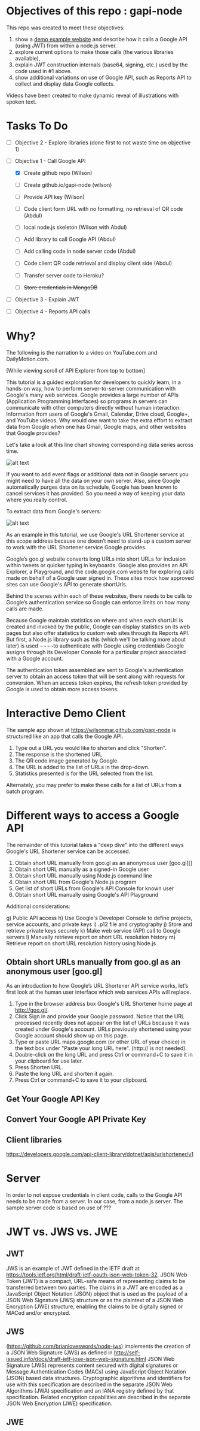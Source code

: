 # Objectives of this repo : gapi-node
This repo was created to meet these objectives: 

1. show a [demo example website](https://wilsonmar.github.com/gapi-node) 
and describe how it calls a Google API (using JWT) from within a node.js server.
2. explore current options to make those calls (the various libraries available), 
3. explain JWT construction internals (base64, signing, etc.) used by the code used in #1 above.
4. show additional variations on use of Google API, such as Reports API to collect and display data Google collects.

Videos have been created to make dynamic reveal of illustrations with spoken text.

# Tasks To Do
- [ ] Objective 2 - Explore libraries (done first to not waste time on objective 1)

- [ ] Objective 1 - Call Google API
  - [x] Create github repo (Wilson)
  - [ ] Create github.io/gapi-node (wilson)
  - [ ] Provide API key (Wilson)
  - [ ] Code client form URL with no formatting, no retrieval of QR code (Abdul)
  - [ ] local node.js skeleton (Wilson with Abdul)
  - [ ] Add library to call Google API (Abdul)
  - [ ] Add calling code in node server code (Abdul)
  - [ ] Code client QR code retrieval and display client side (Abdul)

  - [ ] Transfer server code to Heroku?
  - [ ] ~~Store credentials in MongoDB~~

- [ ] Objective 3 - Explain JWT
- [ ] Objective 4 - Reports API calls

# Why?
The following is the narration to a video on YouTube.com and DailyMotion.com.

[While viewing scroll of API Explorer from top to bottom]

This tutorial is a guided exploration for developers to quickly learn, in a hands-on way, how to perform server-to-server communication with Google's many web services.
Google provides a large number of APIs (Application Programming Interfaces) so programs in servers can communicate with other computers directly without human interaction: Information from users of Google's Gmail, Calendar, Drive cloud, Google+, and YouTube videos.
Why would one want to take the extra effort to extract data from Google when one has Gmail, Google maps, and other websites that Google provides? 

Let's take a look at this line chart showing corresponding data series across time.

![alt text](https://github.com/adam-p/markdown-here/raw/master/src/common/images/icon48.png "Logo Title Text 1")

If you want to add event flags or additional data not in Google servers you might need to have all the data on your own server. Also, since Google automatically purges data on its schedule, Google has been known to cancel services it has provided. So you need a way of keeping your data where you really control.

To extract data from Google's servers:

![alt text](https://github.com/adam-p/markdown-here/raw/master/src/common/images/icon48.png "Logo Title Text 1")

As an example in this tutorial, we use Google's URL Shortener service at this scope address because one doesn’t need to stand-up a custom server to work with the URL Shortener service Google provides.

Google’s goo.gl website converts long URLs into short URLs for inclusion within tweets or quicker typing in keyboards.
Google also provides an API Explorer, a Playground, and the code.google.com website for exploring calls made on behalf of a 
Google user signed in. These sites mock how approved sites can use Google's API to generate shortUrls.

Behind the scenes within each of these websites, there needs to be calls to Google’s authentication service so Google can enforce limits on how many calls are made.

Because Google maintain statistics on where and when each shortUrl is created and invoked by the public, Google can display statistics on its web pages but also offer statistics to custom web sites through its Reports API.
But first, a Node.js library such as this (which we'll be talking more about later) is used ¬¬¬¬to authenticate with Google using credentials Google assigns through its Developer Console for a particular project associated with a Google account. 

The authentication token assembled are sent to Google's authentication server to obtain an access token that will be sent along with requests for conversion. When an access token expires, the refresh token provided by Google is used to obtain more access tokens.

# Interactive Demo Client
The sample app shown at https://wilsonmar.github.com/gapi-node 
is structured like an app that calls the Google API.

1. Type out a URL you would like to shorten and click "Shorten".
2. The response is the shortened URL 
3. The QR code image generated by Google.
4. The URL is added to the list of URLs in the drop-down.
5. Statistics presented is for the URL selected from the list.

Alternately, you may prefer to make these calls for a list of URLs from a batch program.

# Different ways to access a Google API

The remainder of this tutorial takes a "deep dive" into the different ways Google's URL Shortener service can be accessed.

1.	Obtain short URL manually from goo.gl as an anonymous user [goo.gl][]
2.	Obtain short URL manually as a signed-in Google user
3.	Obtain short URL manually using Node.js command line
4.	Obtain short URL from Google's Node.js program 
5.	Get list of short URLs from Google's API Console for known user
6.	Obtain short URL manually using Google's API Playground

Additional considerations:

g)	Public API access
h)	Use Google's Developer Console to define projects, service accounts, and private keys
i)	.p12 file and cryptography
j)	Store and retrieve private keys securely
k)	Make web service (API) call to Google servers
l)	Manually retrieve report on short URL resolution history 
m)	Retrieve report on short URL resolution history using Node.js

## Obtain short URLs manually from goo.gl as an anonymous user [goo.gl] ##
As an introduction to how Google’s URL Shortener API service works, let’s first look at the human user interface which web services APIs will replace.

1.	Type in the browser address box Google's URL Shortener home page at http://goo.gl/.
2.	Click Sign in and provide your Google password.
Notice that the URL processed recently does not appear on the list of URLs because it was created under Google's account. URLs previously shortened using your Google account should show up on this page. 
3.	Type or paste URL maps.google.com (or other URL of your choice) in the text box under "Paste your long URL here".  (http:// is not needed). 
4.	Double-click on the long URL and press Ctrl or command+C to save it in your clipboard for use later.
5.	Press Shorten URL. 
6.	Paste the long URL and shorten it again.
7.	Press Ctrl or command+C to save it to your clipboard.



## Get Your Google API Key

## Convert Your Google API Private Key

## Client libraries
https://developers.google.com/api-client-library/dotnet/apis/urlshortener/v1

# Server
In order to not expose credentials in client code, calls to the Google API needs to be made from a server. In our case, from a node.js server. The sample server code is based on use of ???

# JWT vs. JWS vs. JWE

## JWT
JWS is an example of JWT defined in the IETF draft at https://tools.ietf.org/html/draft-ietf-oauth-json-web-token-32.
JSON Web Token (JWT) is a compact, URL-safe means of representing claims to be transferred between two parties.  The claims in a JWT are encoded as a JavaScript Object Notation (JSON) object that is used as the payload of a JSON Web Signature (JWS) structure or as the plaintext of a JSON Web Encryption (JWE) structure, enabling the claims to be digitally signed or MACed and/or encrypted.

## JWS
(https://github.com/brianloveswords/node-jws)
implements the creation of a
JSON Web Signature (JWS) as defined in http://self-issued.info/docs/draft-ietf-jose-json-web-signature.html
JSON Web Signature (JWS) represents content secured with digital signatures or Message Authentication Codes (MACs) using JavaScript Object Notation (JSON) based data structures. Cryptographic algorithms and identifiers for use with this specification are described in the separate JSON Web Algorithms (JWA) specification and an IANA registry defined by that specification. Related encryption capabilities are described in the separate JSON Web Encryption (JWE) specification.

## JWE
